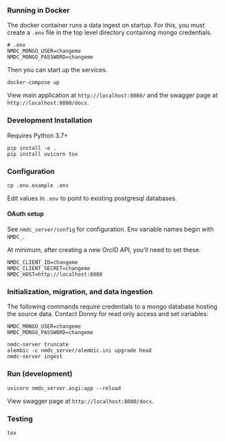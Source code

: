 ### Running in Docker

The docker container runs a data ingest on startup.  For this, you must
create a `.env` file in the top level directory containing mongo credentials.
```
# .env
NMDC_MONGO_USER=changeme
NMDC_MONGO_PASSWORD=changeme
```

Then you can start up the services.
```
docker-compose up
```

View main application at `http://localhost:8080/` and the swagger page at `http://localhost:8080/docs`.


### Development Installation

Requires Python 3.7+

```
pip install -e .
pip install uvicorn tox
```

### Configuration

```
cp .env.example .env
```

Edit values in `.env` to point to existing postgresql databases.

#### OAuth setup

See `nmdc_server/config` for configuration.  Env variable names begin with `NMDC_`.

At minimum, after creating a new OrcID API, you'll need to set these.

```
NMDC_CLIENT_ID=changeme
NMDC_CLIENT_SECRET=changeme
NMDC_HOST=http://localhost:8080
```

### Initialization, migration, and data ingestion

The following commands require credentials to a mongo database hosting the
source data.  Contact Donny for read only access and set variables:
```
NMDC_MONGO_USER=changeme
NMDC_MONGO_PASSWORD=changeme
```

```
nmdc-server truncate
alembic -c nmdc_server/alembic.ini upgrade head
nmdc-server ingest
```

### Run (development)

```
uvicorn nmdc_server.asgi:app --reload
```

View swagger page at `http://localhost:8000/docs`.

### Testing
```
tox
```
